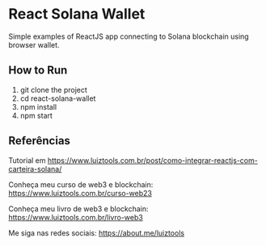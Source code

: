 # React Solana Wallet

Simple examples of ReactJS app connecting to Solana blockchain using browser wallet.

## How to Run
1. git clone the project
2. cd react-solana-wallet
3. npm install
4. npm start

## Referências

Tutorial em https://www.luiztools.com.br/post/como-integrar-reactjs-com-carteira-solana/

Conheça meu curso de web3 e blockchain: https://www.luiztools.com.br/curso-web23

Conheça meu livro de web3 e blockchain: https://www.luiztools.com.br/livro-web3

Me siga nas redes sociais: https://about.me/luiztools